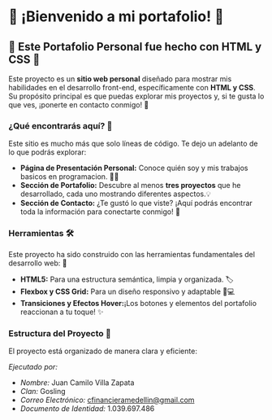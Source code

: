 # 🚀 ¡Bienvenido a mi portafolio! 🚀

## 🌟 Este Portafolio Personal fue hecho con HTML y CSS 🌟

Este proyecto es un **sitio web personal** diseñado para mostrar mis habilidades en el desarrollo front-end, específicamente con **HTML y CSS**. Su propósito principal es que puedas explorar mis proyectos y, si te gusta lo que ves, ¡ponerte en contacto conmigo! 📩

### ¿Qué encontrarás aquí? 🤔

Este sitio es mucho más que solo líneas de código. Te dejo un adelanto de lo que podrás explorar:

* **Página de Presentación Personal:** Conoce quién soy y mis trabajos basicos en programacion. 🙋‍♂️
* **Sección de Portafolio:** Descubre al menos **tres proyectos** que he desarrollado, cada uno mostrando diferentes aspectos.💡
* **Sección de Contacto:** ¿Te gustó lo que viste? ¡Aquí podrás encontrar toda la información para conectarte conmigo! 🤝

### Herramientas 🛠️

Este proyecto ha sido construido con las herramientas fundamentales del desarrollo web: 🎨

* **HTML5:** Para una estructura semántica, limpia y organizada. 🏷️ 
* **Flexbox y CSS Grid:** Para un diseño responsivo y adaptable 📱💻 
* **Transiciones y Efectos Hover:**¡Los botones y elementos del portafolio reaccionan a tu toque! ✨


### Estructura del Proyecto 📂

El proyecto está organizado de manera clara y eficiente:

*Ejecutado por:*

* *Nombre:* Juan Camilo Villa Zapata
* *Clan:* Gosling
* *Correo Electrónico:* cfinancieramedellin@gmail.com
* *Documento de Identidad:* 1.039.697.486
